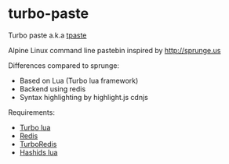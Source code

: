 # turbo-paste
Turbo paste a.k.a [tpaste](http://tpaste.us)

Alpine Linux command line pastebin inspired by http://sprunge.us

Differences compared to sprunge:

* Based on Lua (Turbo lua framework)
* Backend using redis
* Syntax highlighting by highlight.js cdnjs

Requirements:

* [Turbo lua](http://www.turbolua.org/)
* [Redis](http://redis.io/)
* [TurboRedis](http://enotodden.github.io/turboredis/)
* [Hashids lua](https://github.com/leihog/hashids.lua)

